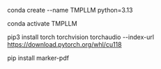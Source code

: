 conda create --name TMPLLM python=3.13

conda activate TMPLLM

pip3 install torch torchvision torchaudio --index-url https://download.pytorch.org/whl/cu118

pip install marker-pdf
